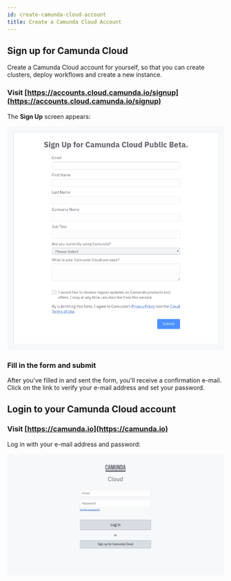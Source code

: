 ```yaml
---
id: create-camunda-cloud-account
title: Create a Camunda Cloud Account
---
```


## Sign up for Camunda Cloud

Create a Camunda Cloud account for yourself, so that you can create clusters, deploy workflows and create a new instance.

### Visit [https://accounts.cloud.camunda.io/signup](https://accounts.cloud.camunda.io/signup)

The **Sign Up** screen appears:

![signup](./img/signup.png)

### Fill in the form and submit

After you've filled in and sent the form, you'll receive a confirmation e-mail. Click on the link to verify your e-mail address and set your password.

## Login to your Camunda Cloud account

### Visit [https://camunda.io](https://camunda.io)

Log in with your e-mail address and password:

![login](./img/login.png)
